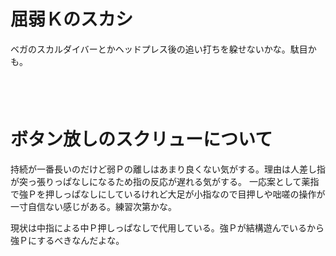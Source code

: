 # 屈弱Ｋのスカシ

ベガのスカルダイバーとかヘッドプレス後の追い打ちを躱せないかな。駄目かも。

　  
　  

# ボタン放しのスクリューについて

持続が一番長いのだけど弱Ｐの離しはあまり良くない気がする。理由は人差し指が突っ張りっぱなしになるため指の反応が遅れる気がする。
一応案として薬指で強Ｐを押しっぱなしにしているけれど大足が小指なので目押しや咄嗟の操作が一寸自信ない感じがある。練習次第かな。

現状は中指による中Ｐ押しっぱなしで代用している。強Ｐが結構遊んでいるから強Ｐにするべきなんだよな。
